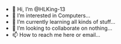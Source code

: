 - 👋 Hi, I’m @HLKing-13
- 👀 I’m interested in Computers...
- 🌱 I’m currently learning all kinds of stuff...
- 💞️ I’m looking to collaborate on nothing...
- 📫 How to reach me here or email...

<!---
HLKing-13/HLKing-13 is a ✨ special ✨ repository because its `README.md` (this file) appears on your GitHub profile.
You can click the Preview link to take a look at your changes.
--->
